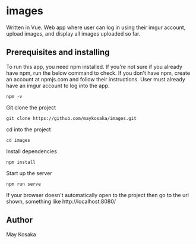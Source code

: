 # images
Written in Vue. Web app where user can log in using their imgur account, upload images, and display all images uploaded so far.


## Prerequisites and installing
To run this app, you need npm installed. If you're not sure if you already have npm, run the below command to check. If you don't have npm, create an account at npmjs.com and follow their instructions.
User must already have an imgur account to log into the app.
```
npm -v
```

Git clone the project
```
git clone https://github.com/maykosaka/images.git
```

cd into the project
```
cd images
```

Install dependencies
```
npm install
```

Start up the server
```
npm run serve
```
If your browser doesn't automatically open to the project then go to the url shown, something like http://localhost:8080/

## Author
May Kosaka